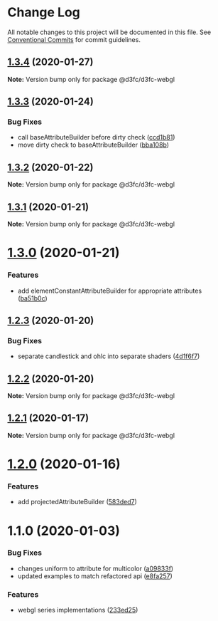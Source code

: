 # Change Log

All notable changes to this project will be documented in this file.
See [Conventional Commits](https://conventionalcommits.org) for commit guidelines.

## [1.3.4](https://github.com/d3fc/d3fc/compare/@d3fc/d3fc-webgl@1.3.3...@d3fc/d3fc-webgl@1.3.4) (2020-01-27)

**Note:** Version bump only for package @d3fc/d3fc-webgl





## [1.3.3](https://github.com/d3fc/d3fc/compare/@d3fc/d3fc-webgl@1.3.2...@d3fc/d3fc-webgl@1.3.3) (2020-01-24)


### Bug Fixes

* call baseAttributeBuilder before dirty check ([ccd1b81](https://github.com/d3fc/d3fc/commit/ccd1b81))
* move dirty check to baseAttributeBuilder ([bba108b](https://github.com/d3fc/d3fc/commit/bba108b))





## [1.3.2](https://github.com/d3fc/d3fc/compare/@d3fc/d3fc-webgl@1.3.1...@d3fc/d3fc-webgl@1.3.2) (2020-01-22)

**Note:** Version bump only for package @d3fc/d3fc-webgl





## [1.3.1](https://github.com/d3fc/d3fc/compare/@d3fc/d3fc-webgl@1.3.0...@d3fc/d3fc-webgl@1.3.1) (2020-01-21)

**Note:** Version bump only for package @d3fc/d3fc-webgl





# [1.3.0](https://github.com/d3fc/d3fc/compare/@d3fc/d3fc-webgl@1.2.3...@d3fc/d3fc-webgl@1.3.0) (2020-01-21)


### Features

* add elementConstantAttributeBuilder for appropriate attributes ([ba51b0c](https://github.com/d3fc/d3fc/commit/ba51b0c))





## [1.2.3](https://github.com/d3fc/d3fc/compare/@d3fc/d3fc-webgl@1.2.2...@d3fc/d3fc-webgl@1.2.3) (2020-01-20)


### Bug Fixes

* separate candlestick and ohlc into separate shaders ([4d1f6f7](https://github.com/d3fc/d3fc/commit/4d1f6f7))





## [1.2.2](https://github.com/d3fc/d3fc/compare/@d3fc/d3fc-webgl@1.2.1...@d3fc/d3fc-webgl@1.2.2) (2020-01-20)

**Note:** Version bump only for package @d3fc/d3fc-webgl





## [1.2.1](https://github.com/d3fc/d3fc/compare/@d3fc/d3fc-webgl@1.2.0...@d3fc/d3fc-webgl@1.2.1) (2020-01-17)

**Note:** Version bump only for package @d3fc/d3fc-webgl





# [1.2.0](https://github.com/d3fc/d3fc/compare/@d3fc/d3fc-webgl@1.1.0...@d3fc/d3fc-webgl@1.2.0) (2020-01-16)


### Features

* add projectedAttributeBuilder ([583ded7](https://github.com/d3fc/d3fc/commit/583ded7))





# 1.1.0 (2020-01-03)


### Bug Fixes

* changes uniform to attribute for multicolor ([a09833f](https://github.com/d3fc/d3fc/commit/a09833f))
* updated examples to match refactored api ([e8fa257](https://github.com/d3fc/d3fc/commit/e8fa257))


### Features

* webgl series implementations ([233ed25](https://github.com/d3fc/d3fc/commit/233ed25))
